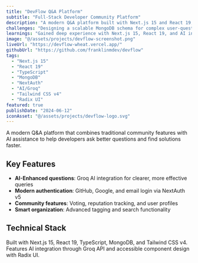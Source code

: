 ```yaml
---
title: "DevFlow Q&A Platform"
subtitle: "Full-Stack Developer Community Platform"
description: "A modern Q&A platform built with Next.js 15 and React 19, enhanced with AI assistance. Developers can ask questions, share knowledge, and get intelligent help formulating better queries through integrated Groq AI."
challenges: "Designing a scalable MongoDB schema for complex user-question-answer relationships while integrating AI assistance without compromising performance. Working with Next.js 15 early release meant adapting to new App Router patterns with limited documentation."
learnings: "Gained deep experience with Next.js 15, React 19, and AI integration. Learned to make AI features genuinely useful rather than gimmicky, and enhanced my NoSQL database design skills for complex relational data."
image: "@/assets/projects/devflow-screenshot.png"
liveUrl: "https://devflow-wheat.vercel.app/"
githubUrl: "https://github.com/franklinmdev/devflow"
tags:
  - "Next.js 15"
  - "React 19"
  - "TypeScript"
  - "MongoDB"
  - "NextAuth"
  - "AI/Groq"
  - "Tailwind CSS v4"
  - "Radix UI"
featured: true
publishDate: "2024-06-12"
iconAsset: "@/assets/projects/devflow-logo.svg"
---
```


A modern Q&A platform that combines traditional community features with AI assistance to help developers ask better questions and find solutions faster.

## Key Features

- **AI-Enhanced questions**: Groq AI integration for clearer, more effective queries
- **Modern authentication**: GitHub, Google, and email login via NextAuth v5
- **Community features**: Voting, reputation tracking, and user profiles
- **Smart organization**: Advanced tagging and search functionality

## Technical Stack

Built with Next.js 15, React 19, TypeScript, MongoDB, and Tailwind CSS v4. Features AI integration through Groq API and accessible component design with Radix UI.
